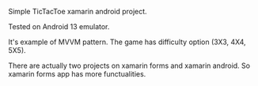 Simple TicTacToe xamarin android project.

Tested on Android 13 emulator.

It's example of MVVM pattern. 
The game has difficulty option (3X3, 4X4, 5X5).

There are actually two projects on xamarin forms and xamarin android. So xamarin forms app has more functualities.
